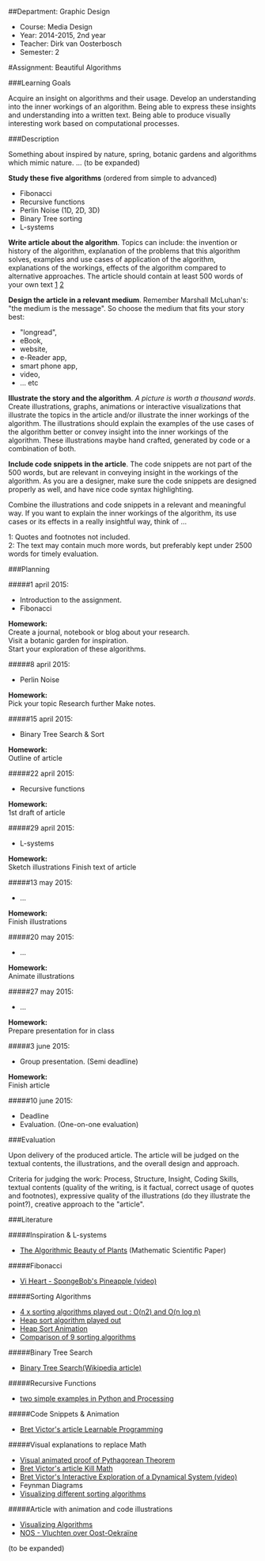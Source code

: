 ##Department: Graphic Design

- Course: Media Design
- Year: 2014-2015, 2nd year
- Teacher: Dirk van Oosterbosch
- Semester: 2

#Assignment: Beautiful Algorithms

###Learning Goals

Acquire an insight on algorithms and their usage. Develop an understanding into the inner workings of an algorithm. Being able to express these insights and understanding into a written text. Being able to produce visually interesting work based on computational processes.  

###Description

Something about inspired by nature, spring, botanic gardens and algorithms which mimic nature. ... (to be expanded)

**Study these five algorithms** (ordered from simple to advanced)

- Fibonacci
- Recursive functions
- Perlin Noise (1D, 2D, 3D)
- Binary Tree sorting
- L-systems

**Write article about the algorithm**. Topics can include: the invention or history of the algorithm, explanation of the problems that this algorithm solves, examples and use cases of application of the algorithm, explanations of the workings, effects of the algorithm compared to alternative approaches. The article should contain at least 500 words of your own text [1](#footnote1) [2](#footnote2)

**Design the article in a relevant medium**. Remember Marshall McLuhan's: "the medium is the message". So choose the medium that fits your story best:

- "longread",
- eBook,
- website,
- e-Reader app,
- smart phone app,
- video,
- ... etc

**Illustrate the story and the algorithm**. *A picture is worth a thousand words*. Create illustrations, graphs, animations or interactive visualizations that illustrate the topics in the article and/or illustrate the inner workings of the algorithm. The illustrations should explain the examples of the use cases of the algorithm better or convey insight into the inner workings of the algorithm. These illustrations maybe hand crafted, generated by code or a combination of both.

**Include code snippets in the article**. The code snippets are not part of the 500 words, but are relevant in conveying insight in the workings of the algorithm. As you are a designer, make sure the code snippets are designed properly as well, and have nice code syntax highlighting.

Combine the illustrations and code snippets in a relevant and meaningful way. If you want to explain the inner workings of the algorithm, its use cases or its effects in a really insightful way, think of ...

<a name="footnote1">1</a>: Quotes and footnotes not included.  
<a name="footnote2">2</a>: The text may contain much more words, but preferably kept under 2500 words for timely evaluation.

###Planning

#####1 april 2015:
- Introduction to the assignment.
- Fibonacci

**Homework:**  
Create a journal, notebook or blog about your research.  
Visit a botanic garden for inspiration.  
Start your exploration of these algorithms.  

#####8 april 2015:

- Perlin Noise

**Homework:**  
Pick your topic
Research further
Make notes.

#####15 april 2015:

- Binary Tree Search & Sort

**Homework:**  
Outline of article

#####22 april 2015:

- Recursive functions

**Homework:**  
1st draft of article

#####29 april 2015:

- L-systems

**Homework:**  
Sketch illustrations
Finish text of article

#####13 may 2015:

- ...

**Homework:**  
Finish illustrations

#####20 may 2015:

- ...

**Homework:**  
Animate illustrations

#####27 may 2015:

- ...

**Homework:**  
Prepare presentation for in class

#####3 june 2015:

- Group presentation. (Semi deadline)

**Homework:**  
Finish article

#####10 june 2015:

- Deadline
- Evaluation. (One-on-one evaluation)


###Evaluation

Upon delivery of the produced article. The article will be judged on the textual contents, the illustrations, and the overall design and approach.

Criteria for judging the work:
Process, Structure, Insight, Coding Skills, textual contents (quality of the writing, is it factual, correct usage of quotes and footnotes), expressive quality of the illustrations (do they illustrate the point?), creative approach to the "article".

###Literature

#####Inspiration & L-systems
- [The Algorithmic Beauty of Plants](http://algorithmicbotany.org/papers/abop/abop.pdf) (Mathematic Scientific Paper)

#####Fibonacci
- [Vi Heart - SpongeBob's Pineapple (video)](https://www.youtube.com/watch?v=gBxeju8dMho)

#####Sorting Algorithms
- [4 x sorting algorithms played out : O(n2) and O(n log n) ](https://www.youtube.com/watch?v=INHF_5RIxTE)
- [Heap sort algorithm played out](https://www.youtube.com/watch?v=ZbUbCe0WpBE)
- [Heap Sort Animation](https://www.cs.usfca.edu/~galles/visualization/HeapSort.html)
- [Comparison of 9 sorting algorithms](https://www.youtube.com/watch?v=ZZuD6iUe3Pc)

#####Binary Tree Search
- [Binary Tree Search(Wikipedia article)](http://en.wikipedia.org/wiki/Binary_search_tree)

#####Recursive Functions
- [two simple examples in Python and Processing](https://github.com/ArtezGDA/recursiveExamples)

#####Code Snippets & Animation
- [Bret Victor's article Learnable Programming](http://worrydream.com/LearnableProgramming/)

#####Visual explanations to replace Math
- [Visual animated proof of Pythagorean Theorem](https://www.youtube.com/watch?v=FtzXvjjM2nM)
- [Bret Victor's article Kill Math](http://worrydream.com/KillMath/)
- [Bret Victor's Interactive Exploration of a Dynamical System (video)](https://vimeo.com/23839605)
- Feynman Diagrams
- [Visualizing different sorting algorithms](http://infosthetics.com/archives/2014/03/sorting_understanding_how_famous_sorting_algorithms_work.html)

#####Article with animation and code illustrations
- [Visualizing Algorithms](http://bost.ocks.org/mike/algorithms/)
- [NOS - Vluchten over Oost-Oekraïne](http://app.nos.nl/datavisualisatie/vluchten-over-oost-oekraine/)

(to be expanded)
